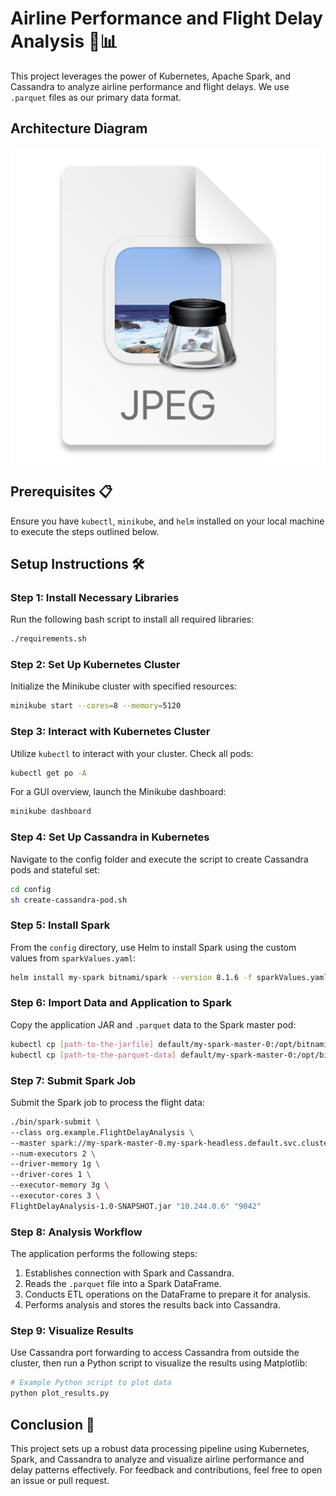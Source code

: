 
# Airline Performance and Flight Delay Analysis 🛫📊

This project leverages the power of Kubernetes, Apache Spark, and Cassandra to analyze airline performance and flight delays. We use `.parquet` files as our primary data format.

## Architecture Diagram 
![img.png](img.png)

## Prerequisites 📋

Ensure you have `kubectl`, `minikube`, and `helm` installed on your local machine to execute the steps outlined below.

## Setup Instructions 🛠

### Step 1: Install Necessary Libraries

Run the following bash script to install all required libraries:
```bash
./requirements.sh
```

### Step 2: Set Up Kubernetes Cluster

Initialize the Minikube cluster with specified resources:
```bash
minikube start --cores=8 --memory=5120
```

### Step 3: Interact with Kubernetes Cluster

Utilize `kubectl` to interact with your cluster. Check all pods:
```bash
kubectl get po -A
```
For a GUI overview, launch the Minikube dashboard:
```bash
minikube dashboard
```

### Step 4: Set Up Cassandra in Kubernetes

Navigate to the config folder and execute the script to create Cassandra pods and stateful set:
```bash
cd config
sh create-cassandra-pod.sh
```

### Step 5: Install Spark

From the `config` directory, use Helm to install Spark using the custom values from `sparkValues.yaml`:
```bash
helm install my-spark bitnami/spark --version 8.1.6 -f sparkValues.yaml
```

### Step 6: Import Data and Application to Spark

Copy the application JAR and `.parquet` data to the Spark master pod:
```bash
kubectl cp [path-to-the-jarfile] default/my-spark-master-0:/opt/bitnami/spark
kubectl cp [path-to-the-parquet-data] default/my-spark-master-0:/opt/bitnami/spark
```

### Step 7: Submit Spark Job

Submit the Spark job to process the flight data:
```bash
./bin/spark-submit \
--class org.example.FlightDelayAnalysis \
--master spark://my-spark-master-0.my-spark-headless.default.svc.cluster.local:7077 \
--num-executors 2 \
--driver-memory 1g \
--driver-cores 1 \
--executor-memory 3g \
--executor-cores 3 \
FlightDelayAnalysis-1.0-SNAPSHOT.jar "10.244.0.6" "9042"
```

### Step 8: Analysis Workflow

The application performs the following steps:
1. Establishes connection with Spark and Cassandra.
2. Reads the `.parquet` file into a Spark DataFrame.
3. Conducts ETL operations on the DataFrame to prepare it for analysis.
4. Performs analysis and stores the results back into Cassandra.

### Step 9: Visualize Results

Use Cassandra port forwarding to access Cassandra from outside the cluster, then run a Python script to visualize the results using Matplotlib:
```bash
# Example Python script to plot data
python plot_results.py
```

## Conclusion 🎉

This project sets up a robust data processing pipeline using Kubernetes, Spark, and Cassandra to analyze and visualize airline performance and delay patterns effectively. For feedback and contributions, feel free to open an issue or pull request.
